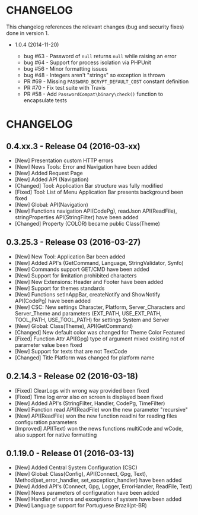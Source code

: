 CHANGELOG
=========

This changelog references the relevant changes (bug and security fixes) done in version 1.

 * 1.0.4 (2014-11-20)

     * bug #63 - Password of `null` returns `null` while raising an error
     * bug #64 - Support for process isolation via PHPUnit
     * bug #56 - Minor formatting issues
     * bug #48 - Integers aren't "strings" so exception is thrown
     * PR #69 - Missing `PASSWORD_BCRYPT_DEFAULT_COST` constant definition
     * PR #70 - Fix test suite with Travis
     * PR #58 - Add `PasswordCompat\binary\check()` function to encapsulate tests


# CHANGELOG

## 0.4.xx.3 - Release 04 (2016-03-xx)

- [New] Presentation custom HTTP errors
- [New] News Tools: Error and Navigation have been added
- [New] Added Request Page
- [New] Added API (Navigation)
- [Changed] Tool: Application Bar structure was fully modified
- [Fixed] Tool: List of Menu Application Bar presents background been fixed
- [New] Global: API(Navigation)
- [New] Functions navigation API(CodePg), readJson API(ReadFile), stringProperties API(StringFilter) have been added
- [Changed] Property (COLOR) became public Class(Theme)

## 0.3.25.3 - Release 03 (2016-03-27)

- [New] New Tool: Application Bar been added
- [New] Added API's (GetCommand, Language, StringValidator, Synfo)
- [New] Commands support GET/CMD have been added
- [New] Support for limitation prohibited characters
- [New] New Extensions: Header and Footer have been added
- [New] Support for themes standards
- [New] Functions setInAppBar, createNotify and ShowNotify API(CodePg) have been added
- [New] CSC: New settings Character, Platform, Server_Characters and Server_Theme and parameters (EXT_PATH, USE_EXT_PATH, TOOL_PATH, USE_TOOL_PATH) for settings System and Server
- [New] Global: Class(Theme), API(GetCommand)
- [Changed] New default color was changed for Theme Color Featured
- [Fixed] Function Attr API(Gpg) type of argument mixed existing not of parameter value been fixed
- [New] Support for texts that are not TextCode
- [Changed] Title Platform was changed for platform name

## 0.2.14.3 - Release 02 (2016-03-18)

- [Fixed] ClearLogs with wrong way provided been fixed
- [Fixed] Time log error also on screen is displayed been fixed
- [New] Added API's (StringFilter, Handler, CodePg, TimeFilter)
- [New] Function read API(ReadFile) won the new parameter "recursive"
- [New] API(ReadFile) won the new function readIni for reading files configuration parameters
- [Improved] API(Text) won the news functions multiCode and wCode, also support for native formatting

## 0.1.19.0 - Release 01 (2016-03-13)

- [New] Added Central System Configuration (CSC)
- [New] Global: Class(Config), API(Connect, Gpg, Text), Method(set_error_handler, set_exception_handler) have been added
- [New] Added API's (Connect, Gpg, Logger, ErrorHandler, ReadFile, Text)
- [New] News parameters of configuration have been added
- [New] Handler of errors and exceptions of system have been added
- [New] Language support for Portuguese Brazil(pt-BR)
